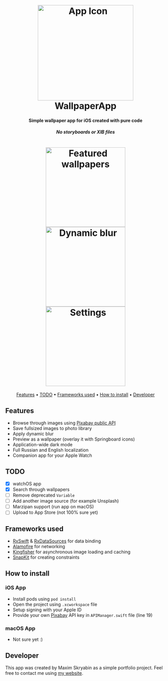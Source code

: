 <h1 align="center">
  <br>
  <img src="https://raw.githubusercontent.com/moridaffy/wallpaper-ios/master/Extra/logo_wallpaperapp.png" alt="App Icon" width="300">
  <br>
  WallpaperApp
  <br>
</h1>

<h4 align="center">Simple wallpaper app for iOS created with pure code</h4>
<h5 align="center">No storyboards or XIB files</h5>

<h1 align="center">
<img src="https://raw.githubusercontent.com/moridaffy/wallpaper-ios/master/Extra/screen_1.png" alt="Featured wallpapers" width="250"> <img src="https://raw.githubusercontent.com/moridaffy/wallpaper-ios/master/Extra/screen_2.png" alt="Dynamic blur" width="250"> <img src="https://raw.githubusercontent.com/moridaffy/wallpaper-ios/master/Extra/screen_3.png" alt="Settings" width="250">
</h1>

<p align="center">
  <a href="#Features">Features</a> •
  <a href="#TODO">TODO</a> •
  <a href="#Frameworks-used">Frameworks used</a> •
  <a href="#How-to-install">How to install</a> •
  <a href="#Developer">Developer</a>
</p>

## Features
* Browse through images using <a href="https://pixabay.com/api/docs/">Pixabay public API</a>
* Save fullsized images to photo library
* Apply dynamic blur
* Preview as a wallpaper (overlay it with Springboard icons)
* Application-wide dark mode
* Full Russian and English localization
* Companion app for your Apple Watch

## TODO
- [X] watchOS app
- [X] Search through wallpapers
- [ ] Remove deprecated ```Variable```
- [ ] Add another image source (for example Unsplash)
- [ ] Marzipan support (run app on macOS)
- [ ] Upload to App Store (not 100% sure yet)

## Frameworks used
* <a href="https://github.com/ReactiveX/RxSwift">RxSwift</a> & <a href="https://github.com/RxSwiftCommunity/RxDataSources">RxDataSources</a> for data binding
* <a href="https://github.com/Alamofire/Alamofire">Alamofire</a> for networking
* <a href="https://github.com/onevcat/Kingfisher">Kingfisher</a> for asynchronous image loading and caching
* <a href="https://github.com/SnapKit/SnapKit">SnapKit</a> for creating constraints

## How to install
### iOS App
* Install pods using ```pod install```
* Open the project using ```.xcworkspace``` file
* Setup signing with your Apple ID
* Provide your own <a href="https://pixabay.com/api/docs/">Pixabay</a> API key in ```APIManager.swift``` file (line 19)
### macOS App
* Not sure yet :)

## Developer
This app was created by Maxim Skryabin as a simple portfolio project. Feel free to contact me using <a href="http://mskr.name/contact/">my website</a>.
